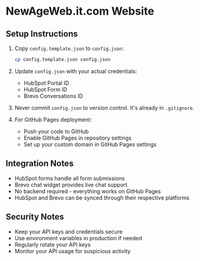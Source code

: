 # NewAgeWeb.it.com Website

## Setup Instructions

1. Copy `config.template.json` to `config.json`:
   ```bash
   cp config.template.json config.json
   ```

2. Update `config.json` with your actual credentials:
   - HubSpot Portal ID
   - HubSpot Form ID
   - Brevo Conversations ID

3. Never commit `config.json` to version control. It's already in `.gitignore`.

4. For GitHub Pages deployment:
   - Push your code to GitHub
   - Enable GitHub Pages in repository settings
   - Set up your custom domain in GitHub Pages settings

## Integration Notes

- HubSpot forms handle all form submissions
- Brevo chat widget provides live chat support
- No backend required - everything works on GitHub Pages
- HubSpot and Brevo can be synced through their respective platforms

## Security Notes

- Keep your API keys and credentials secure
- Use environment variables in production if needed
- Regularly rotate your API keys
- Monitor your API usage for suspicious activity
